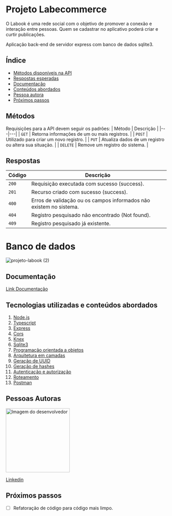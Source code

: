 # **Projeto Labecommerce**

O Labook é uma rede social com o objetivo de promover a conexão e interação entre pessoas. Quem se cadastrar no aplicativo poderá criar e curtir publicações.

Aplicação back-end de servidor express com banco de dados sqlite3.

## Índice
- <a href="#métodos">Métodos disponíveis na API</a>
- <a href="#respostas">Respostas esperadas</a>
- <a href="#documentação">Documentação</a>
- <a href="#abordados">Conteúdos abordados</a>
- <a href="#pessoa">Pessoa autora</a>
- <a href="#próximos">Próximos passos</a>


## Métodos
Requisições para a API devem seguir os padrões:
| Método | Descrição |
|---|---|
| `GET` | Retorna informações de um ou mais registros. |
| `POST` | Utilizado para criar um novo registro. |
| `PUT` | Atualiza dados de um registro ou altera sua situação. |
| `DELETE` | Remove um registro do sistema. |

## Respostas

| Código | Descrição |
|---|---|
| `200` | Requisição executada com sucesso (success).|
| `201` | Recurso criado com sucesso (success).|
| `400` | Erros de validação ou os campos informados não existem no sistema.|
| `404` | Registro pesquisado não encontrado (Not found).|
| `409` | Registro pesquisado já existente.|

# Banco de dados

![projeto-labook (2)](https://user-images.githubusercontent.com/29845719/216036534-2b3dfb48-7782-411a-bffd-36245b78594e.png)

## Documentação
[Link Documentação](https://documenter.getpostman.com/view/24424903/2s93CLttxF)

## Tecnologias utilizadas e conteúdos abordados

1. [Node.js](https://nodejs.org/en/)
2. [Typescript](https://www.typescriptlang.org/)
3. [Express](https://expressjs.com/pt-br/)
4. [Cors](https://www.npmjs.com/package/cors)
5. [Knex](https://knexjs.org/)
6. [Sqlite3](https://www.sqlitetutorial.net/)
7. [Programação orientada a objetos]()
8. [Arquitetura em camadas]()
9. [Geração de UUID](https://www.npmjs.com/package/uuid)
10. [Geração de hashes](https://www.npmjs.com/package/bcrypt)
11. [Autenticação e autorização](https://www.npmjs.com/package/jsonwebtoken)
12. [Roteamento](https://expressjs.com/pt-br/api.html#router)
13. [Postman](https://www.postman.com/)

## Pessoas Autoras

<img style="width:200px" src="https://github.com/Casenrique.png" alt="Imagem do desenvolvedor">

[Linkedin](https://www.linkedin.com/in/carlos-henrique-de-souza-1767311a/)

## Próximos passos

- [ ] Refatoração de código para código mais limpo.




